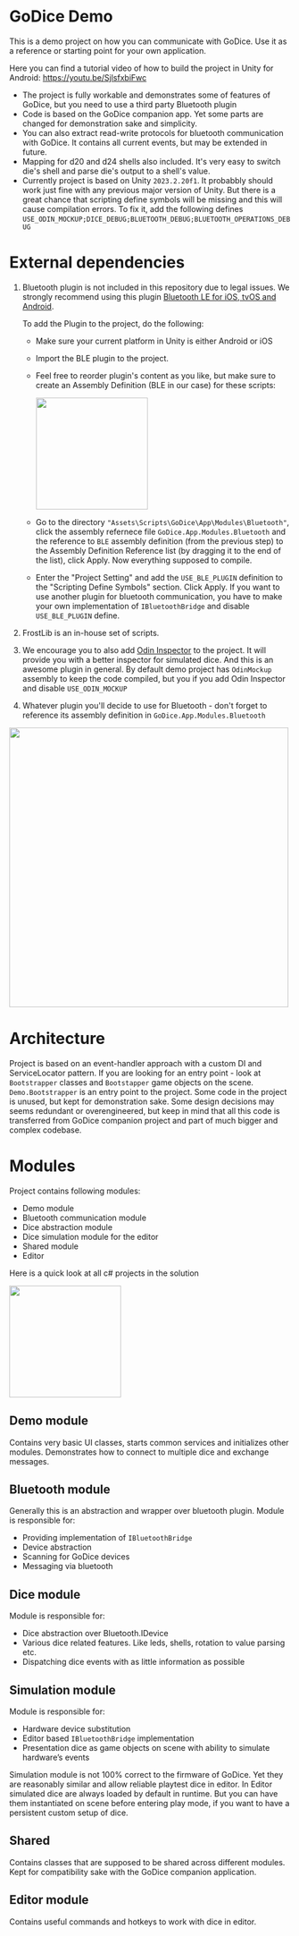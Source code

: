 # GoDice Demo
This is a demo project on how you can communicate with GoDice. Use it as a reference or starting point for your own application.

Here you can find a tutorial video of how to build the project in Unity for Android:
https://youtu.be/SjlsfxbiFwc

- The project is fully workable and demonstrates some of features of GoDice, but you need to use a third party Bluetooth plugin
- Code is based on the GoDice companion app. Yet some parts are changed for demonstration sake and simplicity.
- You can also extract read-write protocols for bluetooth communication with GoDice. It contains all current events, but may be extended in future.
- Mapping for d20 and d24 shells also included. It's very easy to switch die's shell and parse die's output to a shell's value.
- Currently project is based on Unity `2023.2.20f1`. It probabbly should work just fine with any previous major version of Unity. But there is a great chance that scripting define symbols will be missing and this will cause compilation errors. To fix it, add the following defines `USE_ODIN_MOCKUP;DICE_DEBUG;BLUETOOTH_DEBUG;BLUETOOTH_OPERATIONS_DEBUG`

# External dependencies

1. Bluetooth plugin is not included in this repository due to legal issues. We strongly recommend using this plugin [Bluetooth LE for iOS, tvOS and Android](https://assetstore.unity.com/packages/tools/network/bluetooth-le-for-ios-tvos-and-android-26661).

   To add the Plugin to the project, do the following:
    - Make sure your current platform in Unity is either Android or iOS
    - Import the BLE plugin to the project.
    - Feel free to reorder plugin's content as you like, but make sure to create an Assembly Definition (BLE in our case) for these scripts:

      <img src="https://github.com/ParticulaCode/GoDiceUnityDemo/assets/50739566/9ef7dbbc-07d5-49b8-8819-44d9b0b6ab60" width="200" alignment="right">
    - Go to the directory `"Assets\Scripts\GoDice\App\Modules\Bluetooth"`, click the assembly refernece file `GoDice.App.Modules.Bluetooth` and the reference to `BLE` assembly definition (from the previous step) to the Assembly Definition Reference list (by dragging it to the end of the list), click Apply. Now everything supposed to compile.
    - Enter the "Project Setting" and add the `USE_BLE_PLUGIN` definition to the "Scripting Define Symbols" section. Click Apply. If you want to use another plugin for bluetooth communication, you have to make your own implementation of `IBluetoothBridge` and disable `USE_BLE_PLUGIN` define.

2. FrostLib is an in-house set of scripts.
3. We encourage you to also add [Odin Inspector](https://assetstore.unity.com/packages/tools/utilities/odin-inspector-and-serializer-89041) to the project. It will provide you with a better inspector for simulated dice. And this is an awesome plugin in general. By default demo project has `OdinMockup` assembly to keep the code compiled, but you if you add Odin Inspector and disable `USE_ODIN_MOCKUP` 
4. Whatever plugin you'll decide to use for Bluetooth - don't forget to reference its assembly definition in `GoDice.App.Modules.Bluetooth`

<img src="https://user-images.githubusercontent.com/50739566/143999517-9f664051-6967-4080-b336-4b05874585ef.png" width="500">

# Architecture
Project is based on an event-handler approach with a custom DI and ServiceLocator pattern. If you are looking for an entry point - look at `Bootstrapper` classes and `Bootstapper` game objects on the scene.` Demo.Bootstrapper` is an entry point to the project. Some code in the project is unused, but kept for demonstration sake. Some design decisions may seems redundant or overengineered, but keep in mind that all this code is transferred from GoDice companion project and part of much bigger and complex codebase.

# Modules
Project contains following modules:
- Demo module
- Bluetooth communication module
- Dice abstraction module 
- Dice simulation module for the editor
- Shared module
- Editor

Here is a quick look at all c# projects in the solution

<img src="https://user-images.githubusercontent.com/50739566/143999531-b00ce51e-0a1c-425c-838e-04e905a979a1.png" width="200">

## Demo module
Contains very basic UI classes, starts common services and initializes other modules. Demonstrates how to connect to multiple dice and exchange messages.

## Bluetooth module
Generally this is an abstraction and wrapper over bluetooth plugin. Module is responsible for:
- Providing implementation of `IBluetoothBridge`
- Device abstraction
- Scanning for GoDice devices
- Messaging via bluetooth

## Dice module
Module is responsible for:
- Dice abstraction over Bluetooth.IDevice
- Various dice related features. Like leds, shells, rotation to value parsing etc.
- Dispatching dice events with as little information as possible

## Simulation module
Module is responsible for:
- Hardware device substitution
- Editor based `IBluetoothBridge` implementation
- Presentation dice as game objects on scene with ability to simulate hardware’s events

Simulation module is not 100% correct to the firmware of GoDice. Yet they are reasonably similar and allow reliable playtest dice in editor.
In Editor simulated dice are always loaded by default in runtime. But you can have them instantiated on scene before entering play mode, if you want to have a persistent custom setup of dice.

## Shared

Contains classes that are supposed to be shared across different modules. Kept for compatibility sake with the GoDice companion application.

## Editor module
Contains useful commands and hotkeys to work with dice in editor.
